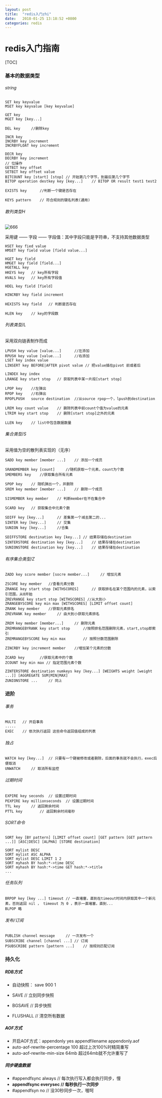 ```yaml
---
layout: post
title:  "redis入门zhi"
date:   2018-01-25 13:18:52 +0800
categories: redis
---
```


# redis入门指南

[TOC]

### 基本的数据类型

###### string

```
SET key keyvalue
MSET key keyvalue [key keyvalue]

GET key
MGET key [key...]

DEL key		//删除key

INCR key
INCRBY key increment
INCRBYFLOAT key increment

DECR key
DECRBY key increment
// 位操作
GETBIT key offset
SETBIT key offset value
BITCOUNT key [start] [stop]	// 开始第几个字节，到最后第几个字节
BITOP operation destkey key [key...]	// BITOP OR result test1 test2

EXISTS key		//判断一个键是否存在

KEYS pattern	// 符合规则的键名列表(通用)
```

###### 散列类型H

![666](../_picture/1.png)

采用键 —— 字段 —— 字段值：其中字段只能是字符串，不支持其他数据类型

```
HSET key fied value
HMSET key field value [field value...]

HGET key field
HMGET key field [field...]
HGETALL key
HKEYS key	// key所有字段
HVALS key	// key所有字段值

HDEL key field [field]

HINCRBY key field increment

HEXISTS key field	// 判断是否存在

HLEN key	// key的字段数
```

###### 列表类型/L

采用双向链表制作而成

```
LPUSH key value [value...]		//左添加
RPUSH key value [value...]		//右添加
LSET key index value
LINSERT key BEFORE|AFTER pivot value // 把value插在pivot 前或者后

LINDEX key index
LRANGE key start stop	// 获取列表中某一片段[start stop]

LPOP key	//左弹出
RPOP key 	//右弹出
RPOPLPUSH	source destination	//从source rpop一个，lpush到destination

LREM key count value	// 删除列表中前count个值为value的元素
LTRIM key start stop	// 删除[start stop]之外的元素

LLEN key 	// list中包含数据数量
```

###### 集合类型/S

采用值为空的散列表实现的（无序）

```
SADD key member [member ...]	// 添加一个成员

SRANDMEMBER key [count] 	//随机获取一个元素，count为个数
SMEMBERS key	//获取集合所有元素

SPOP key 	// 随机弹出一个，并删除
SREM key member [member ...]	// 删除一个成员

SISMEMBER key member	// 判断member在不在集合中

SCARD key	// 获取集合中元素个数

SDIFF key [key...]		// 差集第一个减去第二的...
SINTER key [key...]		// 交集
SUNION key [key...]		//合集

SDIFFSTORE destination key [key...]	// 结果存储在destination
SINTERSTORE destination key [key...]	// 结果存储在destination
SUNIONSTORE destination key [key...]	// 结果存储在destination
```

###### 有序集合类型/Z

```
ZADD key score member [socre member...] 	// 增加元素

ZSCORE key member	//查看元素分数
ZRANGE key start stop [WITHSCORES]		// 获取排名在某个范围内的元素，以索引范围，从0开始
ZREVRANGE key start stop [WITHSCORES] //从大到小
ZRANGEBYSCORE key min max [WITHSCORES] [LIMIT offset count]
ZRANK key member	//获取元素排名
ZREVRANK key member		// 由大到小获取元素排名

ZREM key member [member...]  	// 删除元素
ZREMRANGEBYRANK key start stop 		//按照排名范围删除元素，start,stop即索引
ZREMRANGEBYSCORE key min max		// 按照分数范围删除

ZINCRBY key increment member	//增加某个元素的分数

ZCARD key 		//获取元素中的个数
ZCOUNT key min max // 指定范围元素个数

ZINTERSTORE destination numkeys key [key...] [WEIGHTS weight [weight ...]] [AGGREGATE SUM|MIN|MAX]
ZUNIONSTORE ...		// 同上
```

### 进阶

###### 事务

```
MULTI	// 开启事务
.....
EXEC	// 依次执行返回 这些命令返回值组成的列表
```

###### 独占

```
WATCH key [key...]	// 只要有一个键被修改或者删除，后面的事务就不会执行，exec后便取消
UNWATCH 	// 取消所有监控
```

###### 过期时间

```
EXPIRE key seconds	// 设置过期时间
PEXPIRE key millionseconds	// 设置过期时间
TTL key		// 返回剩余时间
PTTL key		// 返回剩余时间毫秒
```

###### SORT命令

```
SORT key [BY pattern] [LIMIT offset count] [GET pattern [GET pattern ...]] [ASC|DESC] [ALPHA] [STORE destination]

SORT mylist DESC
SORT mylist ASC ALPHA
SORT mylist DESC LIMIT 1 2
SORT myhash BY hash:*->time DESC
SORT myhash BY hash:*->time GET hash:*->title
...
```

###### 任务队列

```
BRPOP key [key ...] timeout	// 一直堵塞，直到在timeout时间内获取其中一个新元素，否则返回 nil ， timeout 为 0 ，表示一直堵塞，直到...
BLPOP 略
```

###### 发布/订阅

```
PUBLISH	channel message		// 一次发布一个
SUBSCRIBE channel [channel ...]	// 订阅
PSUBSCRIBE pattern [pattern ...]	// 按规则匹配订阅
```

### 持久化

##### RDB方式

- 自动快照： save 900 1


- SAVE	// 立刻同步快照


- BGSAVE	// 异步快照


- FLUSHALL	// 清空所有数据

##### AOF方式

- 开启AOF方式：appendonly yes		appendfilename appendonly.aof
- auto-aof-rewrite-percentage 100    超过上次100%时精简重写
- auto-aof-rewrite-min-size 64mb    超过64mb就不允许重写了

##### 同步硬盘数据

- #appendfsync   always	// 每次执行写入都会执行同步，慢
- **appendfsync  everysec       //  每秒执行一次同步**
- #appendfsyn no                  // 没30秒同步一次，喔呵




[家啊可是]: http://www.baidu.com	"nice"

